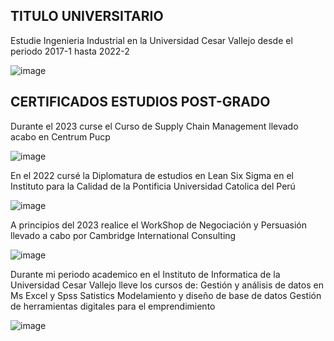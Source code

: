 ## TITULO UNIVERSITARIO 

Estudie Ingenieria Industrial en la Universidad Cesar Vallejo desde el periodo 2017-1 hasta 2022-2 

![image](https://github.com/user-attachments/assets/c91cbc4c-0aaf-405b-8b71-c826f1f7048d)

## CERTIFICADOS ESTUDIOS POST-GRADO 

Durante el 2023 curse el Curso de Supply Chain  Management llevado acabo en Centrum Pucp 

![image](https://github.com/user-attachments/assets/295298d0-7e9e-481b-94de-27db8cab3644)

En el 2022 cursé la Diplomatura de estudios en Lean Six Sigma en el Instituto para la Calidad de la Pontificia Universidad Catolica del Perú 

![image](https://github.com/user-attachments/assets/ef3daccb-3dd4-4994-bc60-30faca5a989c)

A principios del 2023 realice el WorkShop de Negociación y Persuasión llevado a cabo por Cambridge International Consulting 

![image](https://github.com/user-attachments/assets/e7c00a2e-2210-473d-a3e4-f652c4cac5b7)

Durante mi periodo academico en el Instituto de Informatica de la Universidad Cesar Vallejo lleve los cursos de: 
Gestión y análisis de datos en Ms Excel y Spss Satistics 
Modelamiento y diseño de base de datos 
Gestión de herramientas digitales para el emprendimiento 

![image](https://github.com/user-attachments/assets/87c7b10e-259f-41f5-90b6-609a35b97cc7)
